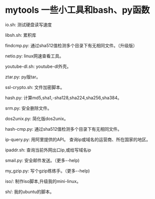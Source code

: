 # mytools 一些小工具和bash、py函数


io.sh:
	测试硬盘读写速度

libsh.sh:
	累积库

findcmp.py:
	通过sha512值检测多个目录下有无相同文件。（升级版）

netio.py:
	linux网速查看工具。

youtube-dl.sh:
	youtube-dl外壳。

ztar.py:
	py版tar。

ssl-crypto.sh:
	文件加密脚本。

hash.py:
	计算md5,sha1,-sha128,sha224,sha256,sha384。

srm.py:
	安全删除文件。

dos2unix.py:
	简化版dos2unix。

hash-cmp.py:
	通过sha512值检测多个目录下有无相同文件。

ip-query.py:
	用阿里提供的API。
	查询ip或域名的运营商、所在国家的地区。

ipaddr.sh:
	查询当前外网出口ip,或给写域名ip

smail.py:
	安全邮件发送。（更多--help)

my_gzip.py:
	写个gzip练练手。（更多--help)
	
iso/:
	制作iso脚本,升级我的mini-linux。

sh/:
	我的ubuntu的脚本。
